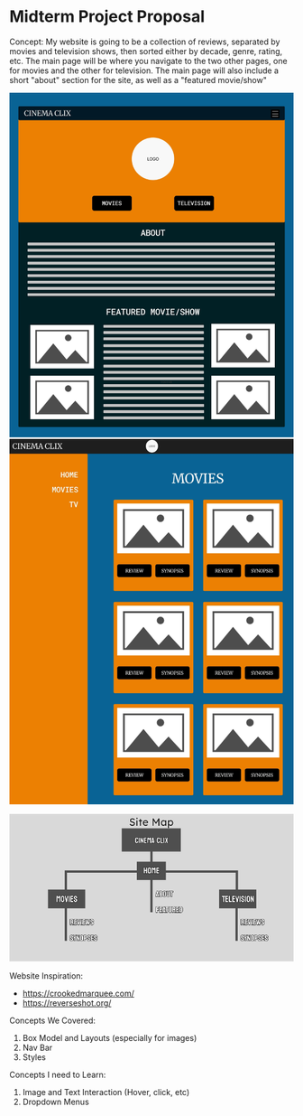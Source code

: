 # Midterm Project Proposal

Concept: My website is going to be a collection of reviews, separated by movies and television shows, then sorted either by decade, genre, rating, etc. The main page will be where you navigate to the two other pages, one for movies and the other for television. The main page will also include a short "about" section for the site, as well as a "featured movie/show"

![Wireframe1](Midterm_Wireframe1.jpg)
![Wireframe2](Midterm_Wireframe2.jpg)

![Sitemap](Midterm_Sitemap.jpg)

Website Inspiration: 
- https://crookedmarquee.com/
- https://reverseshot.org/

Concepts We Covered:
1. Box Model and Layouts (especially for images)
2. Nav Bar
3. Styles

Concepts I need to Learn:
1. Image and Text Interaction (Hover, click, etc)
2. Dropdown Menus

